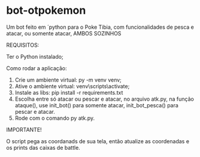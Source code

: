# bot-otpokemon
Um bot feito em ´python para o Poke Tibia, com funcionalidades de pesca e atacar, ou somente atacar, AMBOS SOZINHOS

REQUISITOS:

Ter o Python instalado;

Como rodar a aplicação:

1. Crie um ambiente virtual: py -m venv venv;
2. Ative o ambiente virtual: venv\scripts\activate;
3. Instale as libs: pip install -r requirements.txt
4. Escolha entre só atacar ou pescar e atacar, no arquivo atk.py, na função ataque(), use init_bot() para somente atacar, init_bot_pesca() para pescar e atacar.
5. Rode com o comando py atk.py.


IMPORTANTE!

O script pega as coordanads de sua tela, então atualize as coordenadas e os prints das caixas de battle.
